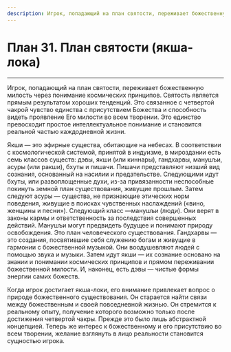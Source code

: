 ```yaml
---
description: Игрок, попадающий на план святости, переживает божественную милость через понимание космических принципов. Святость является прямым результатом хороших тенденций.
---
```

# План 31. План святости (якша-лока)


---
Игрок, попадающий на план святости, переживает божественную милость через понимание космических принципов. Святость является прямым результатом хороших тенденций. Это связанное с четвертой чакрой чувство единства с присутствием Божества и способность видеть проявление Его милости во всем творении. Это единство превосходит простое интеллектуальное понимание и становится реальной частью каждодневной жизни. 

Якши — это эфирные существа, обитающие на небесах. В соответствии с космологической системой, принятой в индуизме, в мироздании есть семь классов существ: дэвы, якши (или киннары), гандхарвы, манушъи, асуры (или ракши), бхуты и пишачи. Пишачи представляют низший вид сознания, основанный на насилии и предательстве. Следующими идут бхуты, или развоплощенные духи, из-за привязанности неспособные покинуть земной план существования, живущие прошлым. Затем следуют асуры — существа, не признающие этических норм поведения, живущие в поисках чувственных наслаждений («вино, женщины и песни»). Следующий класс —манушъи (люди). Они верят в законы кармы и ответственность за последствия совершенных действий. Манушъи могут предвидеть будущее и понимают природу освобождения. Это план человеческого существования. Гандхарвы — это создания, посвятившие себя служению богам и живущие в гармонии с божественной музыкой. Они воодушевляют людей с помощью звука и музыки. Затем идут якши — их сознание основано на знании и понимании космических принципов и прямом переживании божественной милости. И, наконец, есть дэвы — чистые формы энергии самих божеств. 

Когда игрок достигает якша-локи, его внимание привлекает вопрос о природе божественного существования. Он старается найти связи между божественным и своей повседневной жизнью. Он стремится к реальному опыту, получение которого возможно только после достижения четвертой чакры. Прежде это было лишь абстрактной концепцией. Теперь же интерес к божественному и его присутствию во всем творении, желание взглянуть в лицо реальности становится сущностью игрока.
